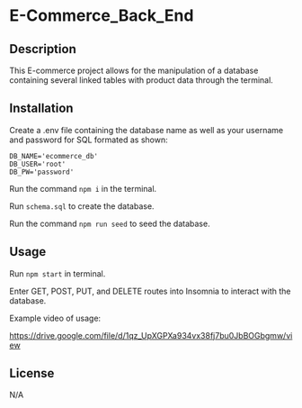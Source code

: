 # E-Commerce_Back_End

## Description

This E-commerce project allows for the manipulation of a database containing several linked tables with product data through the terminal.

## Installation

Create a .env file containing the database name as well as your username and password for SQL formated as shown:

```
DB_NAME='ecommerce_db'
DB_USER='root'
DB_PW='password'
```

Run the command ```npm i``` in the terminal.

Run ```schema.sql``` to create the database.

Run the command ```npm run seed``` to seed the database.

## Usage

Run ```npm start``` in terminal.

Enter GET, POST, PUT, and DELETE routes into Insomnia to interact with the database.

Example video of usage:

https://drive.google.com/file/d/1qz_UpXGPXa934vx38fj7bu0JbBOGbgmw/view


## License

N/A